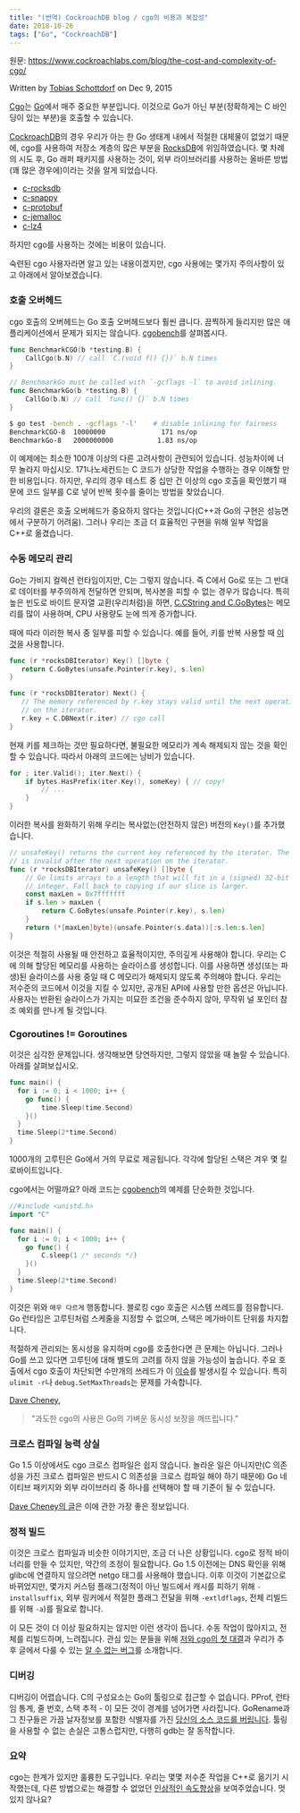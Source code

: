 ```yaml
---
title: "(번역) CockroachDB blog / cgo의 비용과 복잡성"
date: 2018-10-26
tags: ["Go", "CockroachDB"]
---
```


원문: https://www.cockroachlabs.com/blog/the-cost-and-complexity-of-cgo/

Written by [Tobias Schottdorf](https://www.cockroachlabs.com/author/tobias-schottdorf/) on Dec 9, 2015

<!--more-->

[Cgo](https://blog.golang.org/c-go-cgo)는 [Go](https://golang.org/)에서 매주 중요한 부분입니다. 이것으로 Go가 아닌 부분(정확하게는 C 바인딩이 있는 부분)을 호출할 수 있습니다.

[CockroachDB](https://github.com/cockroachdb/cockroach)의 경우 우리가 아는 한 Go 생태계 내에서 적절한 대체물이 없었기 때문에, cgo를 사용하여 저장소 계층의 많은 부분을 [RocksDB](https://rocksdb.org/)에 위임하였습니다. 몇 차례의 시도 후, Go 래퍼 패키지를 사용하는 것이, 외부 라이브러리를 사용하는 올바른 방법(꽤 많은 경우에)이라는 것을 알게 되었습니다.

- [c-rocksdb](https://github.com/cockroachdb/c-rocksdb)
- [c-snappy](https://github.com/cockroachdb/c-snappy)
- [c-protobuf](https://github.com/cockroachdb/c-protobuf)
- [c-jemalloc](https://github.com/cockroachdb/c-jemalloc)
- [c-lz4](https://github.com/cockroachdb/c-lz4)

하지만 cgo를 사용하는 것에는 비용이 있습니다.

숙련된 cgo 사용자라면 알고 있는 내용이겠지만, cgo 사용에는 몇가지 주의사항이 있고 아래에서 알아보겠습니다.

### 호출 오버헤드

cgo 호출의 오버헤드는 Go 호출 오버헤드보다 훨씬 큽니다. 끔찍하게 들리지만 많은 애플리케이션에서 문제가 되지는 않습니다. [cgobench](https://github.com/tschottdorf/goplay/tree/master/cgobench)를 살펴봅시다.

```go
func BenchmarkCGO(b *testing.B) {
    CallCgo(b.N) // call `C.(void f() {})` b.N times
}

// BenchmarkGo must be called with `-gcflags -l` to avoid inlining.
func BenchmarkGo(b *testing.B) {
    CallGo(b.N) // call `func() {}` b.N times
}
```

```bash
$ go test -bench . -gcflags '-l'    # disable inlining for fairness
BenchmarkCGO-8  10000000              171 ns/op
BenchmarkGo-8   2000000000           1.83 ns/op
```

이 예제에는 최소한 100개 이상의 다른 고려사항이 관련되어 있습니다. 성능차이에 너무 놀라지 마십시오. 171나노세컨드는 C 코드가 상당한 작업을 수행하는 경우 이해할 만한 비용입니다. 하지만, 우리의 경우 테스트 중 십만 건 이상의 cgo 호출을 확인했기 때문에 코드 일부를 C로 넣어 반복 횟수를 줄이는 방법을 찾았습니다.

우리의 결론은 호출 오버헤드가 중요하지 않다는 것입니다(C++과 Go의 구현은 성능면에서 구분하기 어려움). 그러나 우리는 조금 더 효율적인 구현을 위해 일부 작업을 C++로 옮겼습니다.

### 수동 메모리 관리

Go는 가비지 컬렉션 런타임이지만, C는 그렇지 않습니다. 즉 C에서 Go로 또는 그 반대로 데이터를 부주의하게 전달하면 안되며, 복사본을 피할 수 없는 경우가 많습니다. 특히 높은 빈도로 바이트 문자열 교환(우리처럼)을 하면, [C.CString and C.GoBytes](https://golang.org/cmd/cgo/#hdr-Go_references_to_C)는 메모리를 많이 사용하며, CPU 사용량도 눈에 띄게 증가합니다.

때에 따라 이러한 복사 중 일부를 피할 수 있습니다. 예를 들어, 키를 반복 사용할 때 [이것](https://github.com/cockroachdb/cockroach/blob/b1bbc5c8f980c823e9ff1cd07032ce8ace35f669/storage/engine/rocksdb.go#L563)을 사용합니다.

```go
func (r *rocksDBIterator) Key() []byte {
   return C.GoBytes(unsafe.Pointer(r.key), s.len)
}

func (r *rocksDBIterator) Next() {
   // The memory referenced by r.key stays valid until the next operation
   // on the iterator.
   r.key = C.DBNext(r.iter) // cgo call
}
```

현재 키를 체크하는 것만 필요하다면, 불필요한 메모리가 계속 해제되지 않는 것을 확인할 수 있습니다. 따라서 아래의 코드에는 낭비가 있습니다.

```go
for ; iter.Valid(); iter.Next() {
    if bytes.HasPrefix(iter.Key(), someKey) { // copy!
        // ...
    }
}
```

이러한 복사를 완화하기 위해 우리는 복사없는(안전하지 않은) 버전의 `Key()`를 추가했습니다.

```go
// unsafeKey() returns the current key referenced by the iterator. The memory
// is invalid after the next operation on the iterator.
func (r *rocksDBIterator) unsafeKey() []byte {
    // Go limits arrays to a length that will fit in a (signed) 32-bit
    // integer. Fall back to copying if our slice is larger.
    const maxLen = 0x7fffffff
    if s.len > maxLen {
        return C.GoBytes(unsafe.Pointer(r.key), s.len)
    }
    return (*[maxLen]byte)(unsafe.Pointer(s.data))[:s.len:s.len]
}
```

이것은 적절히 사용될 때 안전하고 효율적이지만, 주의깊게 사용해야 합니다. 우리는 C에 의해 할당된 메모리를 사용하는 슬라이스를 생성합니다. 이를 사용하면 생성(또는 파생)된 슬라이스를 사용 중일 때 C 메모리가 해제되지 않도록 주의해야 합니다. 우리는 저수준의 코드에서 이것을 지킬 수 있지만, 공개된 API에 사용할 만한 옵션은 아닙니다. 사용자는 반환된 슬라이스가 가지는 미묘한 조건을 준수하지 않아, 무작위 널 포인터 참조 예외를 만나게 될 것입니다.

### Cgoroutines != Goroutines

이것은 심각한 문제입니다. 생각해보면 당연하지만, 그렇지 않았을 때 놀랄 수 있습니다. 아래를 살펴보십시오.

```go
func main() {
  for i := 0; i < 1000; i++ {
    go func() {
        time.Sleep(time.Second)
    }()
  }
  time.Sleep(2*time.Second)
}
```

1000개의 고루틴은 Go에서 거의 무료로 제공됩니다. 각각에 할당된 스택은 겨우 몇 킬로바이트입니다.

cgo에서는 어떨까요? 아래 코드는 [cgobench](https://github.com/tschottdorf/goplay/blob/master/cgobench/cgobench_test.go)의 예제를 단순화한 것입니다.

```go
//#include <unistd.h>
import "C"

func main() {
  for i := 0; i < 1000; i++ {
    go func() {
        C.sleep(1 /* seconds */)
    }()
  }
  time.Sleep(2*time.Second)
}
```

이것은 위와 `매우 다르게` 행동합니다. 블로킹 cgo 호출은 시스템 쓰레드를 점유합니다. Go 런타임은 고루틴처럼 스케줄을 지정할 수 없으며, 스택은 메가바이트 단위를 차지합니다.

적절하게 관리되는 동시성을 유지하며 cgo를 호출한다면 큰 문제는 아닙니다. 그러나 Go를 쓰고 있다면 고루틴에 대해 별도의 고려를 하지 않을 가능성이 높습니다. 주요 호출에서 cgo 호출이 차단되면 수만개의 쓰레드가 이 [이슈](https://groups.google.com/forum/#!topic/golang-nuts/8gszDBRZh_4)를 발생시킬 수 있습니다. 특히 `ulimit -r`나 `debug.SetMaxThreads`는 문제를 가속합니다.

[Dave Cheney](https://dave.cheney.net/),

> "과도한 cgo의 사용은 Go의 가벼운 동시성 보장을 깨뜨립니다."

### 크로스 컴파일 능력 상실

Go 1.5 이상에서도 cgo 크로스 컴파일은 쉽지 않습니다. 놀라운 일은 아니지만(C 의존성을 가진 크로스 컴파일은 반드시 C 의존성을 크로스 컴파일 해야 하기 때문에) Go 네이티브 패키지와 외부 라이브러리 중 하나를 선택해야 할 때 기준이 될 수 있습니다.

[Dave Cheney의 글](https://dave.cheney.net/2015/03/03/cross-compilation-just-got-a-whole-lot-better-in-go-1-5)은 이에 관한 가장 좋은 정보입니다.

### 정적 빌드

이것은 크로스 컴파일과 비슷한 이야기지만, 조금 더 나은 상황입니다. cgo로 정적 바이너리를 만들 수 있지만, 약간의 조정이 필요합니다. Go 1.5 이전에는 DNS 확인을 위해 glibc에 연결하지 않으려면 netgo 태그를 사용해야 했습니다. 이후 이것이 기본값으로 바뀌었지만, 몇가지 커스텀 플래그(정적이 아닌 빌드에서 캐시를 피하기 위해 `-installsuffix`, 외부 링커에서 적절한 플래그 전달을 위해 `-extldflags`, 전체 리빌드를 위해 `-a`)를 필요로 합니다.

이 모든 것이 더 이상 필요하지는 않지만 이런 생각이 듭니다. 수동 작업이 많아지고, 전체를 리빌드하며, 느려집니다. 관심 있는 분들을 위해 [저와 cgo의 첫 대결](https://tschottdorf.github.io/linking-golang-go-statically-cgo-testing/)과 우리가 추후 글에서 다룰 수 있는 [알 수 없는 버그](https://github.com/golang/go/issues/13470)를 소개합니다.

### 디버깅

디버깅이 어렵습니다. C의 구성요소는 Go의 툴링으로 접근할 수 없습니다. PProf, 런타임 통계, 줄 번호, 스택 추적 - 이 모든 것이 경계를 넘어가면 사라집니다. GoRename과 그 친구들은 가끔  날자정보를 포함한 식별자를 가진 [당신의 소스 코드를 버립니다](https://github.com/golang/tools/blob/5b9ecb9f68e2e1be33b663895c700aac9726378e/refactor/rename/rename.go#L425). 툴링을 사용할 수 없는 손실은 고통스럽지만, 다행히 gdb는 잘 동작합니다.

### 요약

cgo는 한계가 있지만 훌륭한 도구입니다. 우리는 몇몇 저수준 작업을 C++로 옮기기 시작했는데, 다른 방법으로는 해결할 수 없었던 [인상적인 속도향상](https://github.com/cockroachdb/cockroach/pull/3155)을 보여주었습니다. 멋있지 않나요?
